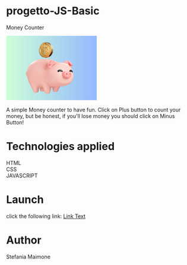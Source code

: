 # progetto-JS-Basic
Money Counter

![Testo alternativo](assets/img/maialino.png)

A simple Money counter to have fun. Click on Plus button to count your money, but be honest, if you'll lose money you should click on Minus Button!


# Technologies applied 
HTML  
CSS  
JAVASCRIPT  

 # Launch
 click the following link:  [Link Text]( https://stefina11.github.io/progetto-JS-Basic/)

# Author
 Stefania Maimone
